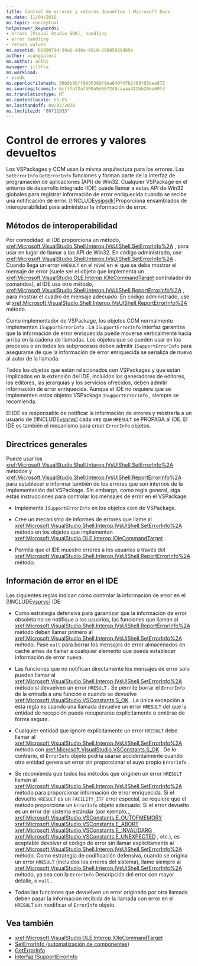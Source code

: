 ```yaml
---
title: Control de errores y valores devueltos | Microsoft Docs
ms.date: 11/04/2016
ms.topic: conceptual
helpviewer_keywords:
- errors [Visual Studio SDK], handling
- error handling
- return values
ms.assetid: b2d9079d-39a6-438a-8010-290056694b5c
author: acangialosi
ms.author: anthc
manager: jillfra
ms.workload:
- vssdk
ms.openlocfilehash: 30b6b9bff9056360f9ea840f47b1488f05bee872
ms.sourcegitcommit: 6cfffa72af599a9d667249caaaa411bb28ea69fd
ms.translationtype: MT
ms.contentlocale: es-ES
ms.lasthandoff: 09/02/2020
ms.locfileid: "80711933"
---
```

# <a name="error-handling-and-return-values"></a>Control de errores y valores devueltos
Los VSPackages y COM usan la misma arquitectura para los errores. Las `SetErrorInfo` `GetErrorInfo` funciones y forman parte de la interfaz de programación de aplicaciones (API) de Win32. Cualquier VSPackage en el entorno de desarrollo integrado (IDE) puede llamar a estas API de Win32 globales para registrar información de error enriquecida cuando se recibe una notificación de error. [!INCLUDE[vsipsdk](../extensibility/includes/vsipsdk_md.md)]Proporciona ensamblados de interoperabilidad para administrar la información de error.

## <a name="interop-methods"></a>Métodos de interoperabilidad
 Por comodidad, el IDE proporciona un método, <xref:Microsoft.VisualStudio.Shell.Interop.IVsUIShell.SetErrorInfo%2A> , para usar en lugar de llamar a las API de Win32. En código administrado, use <xref:Microsoft.VisualStudio.Shell.Interop.IVsUIShell.SetErrorInfo%2A> . Cuando llega un error `HRESULT` en el nivel en el que se debe mostrar el mensaje de error (suele ser el objeto que implementa un <xref:Microsoft.VisualStudio.OLE.Interop.IOleCommandTarget> controlador de comandos), el IDE usa otro método, <xref:Microsoft.VisualStudio.Shell.Interop.IVsUIShell.ReportErrorInfo%2A> , para mostrar el cuadro de mensaje adecuado. En código administrado, use el <xref:Microsoft.VisualStudio.Shell.Interop.IVsUIShell.ReportErrorInfo%2A> método.

 Como implementador de VSPackage, los objetos COM normalmente implementan `ISupportErrorInfo` . La `ISupportErrorInfo` interfaz garantiza que la información de error enriquecida puede moverse verticalmente hacia arriba en la cadena de llamadas. Los objetos que se pueden usar en los procesos o en todos los subprocesos deben admitir `ISupportErrorInfo` para asegurarse de que la información de error enriquecida se serializa de nuevo al autor de la llamada.

 Todos los objetos que están relacionados con VSPackages y que están implicados en la extensión del IDE, incluidos los generadores de editores, los editores, las jerarquías y los servicios ofrecidos, deben admitir información de error enriquecida. Aunque el IDE no requiere que se implementen estos objetos VSPackage `ISupportErrorInfo` , siempre se recomienda.

 El IDE es responsable de notificar la información de errores y mostrarla a un usuario de [!INCLUDE[vsprvs](../code-quality/includes/vsprvs_md.md)] cada vez que `HRESULT` se PROPAGA al IDE. El IDE es también el mecanismo para crear `ErrorInfo` objetos.

## <a name="general-guidelines"></a>Directrices generales
 Puede usar los <xref:Microsoft.VisualStudio.Shell.Interop.IVsUIShell.SetErrorInfo%2A> métodos y <xref:Microsoft.VisualStudio.Shell.Interop.IVsUIShell.ReportErrorInfo%2A> para establecer e informar también de los errores que son internos de la implementación del VSPackage. Sin embargo, como regla general, siga estas instrucciones para controlar los mensajes de error en el VSPackage:

- Implemente `ISupportErrorInfo` en los objetos com de VSPackage.

- Cree un mecanismo de informes de errores que llame al <xref:Microsoft.VisualStudio.Shell.Interop.IVsUIShell.SetErrorInfo%2A> método en los objetos que implementan <xref:Microsoft.VisualStudio.OLE.Interop.IOleCommandTarget> .

- Permita que el IDE muestre errores a los usuarios a través del <xref:Microsoft.VisualStudio.Shell.Interop.IVsUIShell.ReportErrorInfo%2A> método.

## <a name="error-information-in-the-ide"></a>Información de error en el IDE
 Las siguientes reglas indican cómo controlar la información de error en el [!INCLUDE[vsprvs](../code-quality/includes/vsprvs_md.md)] IDE:

- Como estrategia defensiva para garantizar que la información de error obsoleta no se notifique a los usuarios, las funciones que llaman al <xref:Microsoft.VisualStudio.Shell.Interop.IVsUIShell.ReportErrorInfo%2A> método deben llamar primero al <xref:Microsoft.VisualStudio.Shell.Interop.IVsUIShell.SetErrorInfo%2A> método. Pase `null` para borrar los mensajes de error almacenados en caché antes de llamar a cualquier elemento que pueda establecer información de error nueva.

- Las funciones que no notifican directamente los mensajes de error solo pueden llamar al <xref:Microsoft.VisualStudio.Shell.Interop.IVsUIShell.SetErrorInfo%2A> método si devuelven un error `HRESULT` . Se permite borrar el `ErrorInfo` de la entrada a una función o cuando se devuelve <xref:Microsoft.VisualStudio.VSConstants.S_OK> . La única excepción a esta regla es cuando una llamada devuelve un error `HRESULT` del que la entidad de recepción puede recuperarse explícitamente o omitirse de forma segura.

- Cualquier entidad que ignore explícitamente un error `HRESULT` debe llamar al <xref:Microsoft.VisualStudio.Shell.Interop.IVsUIShell.SetErrorInfo%2A> método con <xref:Microsoft.VisualStudio.VSConstants.S_OK> . De lo contrario, el `ErrorInfo` objeto podría usarse accidentalmente cuando otra entidad genera un error sin proporcionar el suyo propio `ErrorInfo` .

- Se recomienda que todos los métodos que originen un error `HRESULT` llamen al <xref:Microsoft.VisualStudio.Shell.Interop.IVsUIShell.SetErrorInfo%2A> método para proporcionar información de error enriquecida. Si el devuelto `HRESULT` es un `FACILITY_ITF` error especial, se requiere que el método proporcione un `ErrorInfo` objeto adecuado. Si el error devuelto es un error del sistema estándar (por ejemplo,,, <xref:Microsoft.VisualStudio.VSConstants.E_OUTOFMEMORY> <xref:Microsoft.VisualStudio.VSConstants.E_ABORT> <xref:Microsoft.VisualStudio.VSConstants.E_INVALIDARG> , <xref:Microsoft.VisualStudio.VSConstants.E_UNEXPECTED> , etc.), es aceptable devolver el código de error sin llamar explícitamente al <xref:Microsoft.VisualStudio.Shell.Interop.IVsUIShell.SetErrorInfo%2A> método. Como estrategia de codificación defensiva, cuando se origina un error `HRESULT` (incluidos los errores del sistema), llame siempre al <xref:Microsoft.VisualStudio.Shell.Interop.IVsUIShell.SetErrorInfo%2A> método, ya sea con la `ErrorInfo` Descripción del error con mayor detalle, o `null` .

- Todas las funciones que devuelven un error originado por otra llamada deben pasar la información recibida de la llamada con error en el `HRESULT` sin modificar el `ErrorInfo` objeto.

## <a name="see-also"></a>Vea también
- <xref:Microsoft.VisualStudio.OLE.Interop.IOleCommandTarget>
- [SetErrorInfo (automatización de componentes)](/previous-versions/windows/desktop/api/oleauto/nf-oleauto-seterrorinfo)
- [GetErrorInfo](/previous-versions/windows/desktop/api/oleauto/nf-oleauto-geterrorinfo)
- [Interfaz ISupportErrorInfo](/previous-versions/windows/desktop/api/oaidl/nn-oaidl-isupporterrorinfo)
